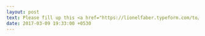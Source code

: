 ```yaml
---
layout: post
text: Please fill up this <a href="https://lionelfaber.typeform.com/to/Le7PKh">student details form</a> as soon as possible.<br><br><a>CYCLE TEST - Mar 17th - Software Architecture</a><br>For Questions, <a href="https://drive.google.com/open?id=0B4SySGihN1G2bFVnWGVidEt0a0E">click here!</a>
date: 2017-03-09 19:33:00 +0530
---
```

